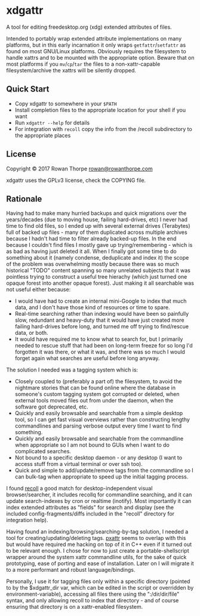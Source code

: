 xdgattr
=======

A tool for editing freedesktop.org (xdg) extended attributes of files.

Intended to portably wrap extended attribute implementations on many platforms,
but in this early incarnation it only wraps `getfattr`/`setfattr` as found on
most GNU/Linux platforms. Obviously requires the filesystem to handle xattrs
and to be mounted with the appropriate option. Beware that on most platforms if
you `mv`/`cp`/`tar` the files to a non-xattr-capable filesystem/archive the
xattrs will be silently dropped.

Quick Start
-----------

* Copy xdgattr to somewhere in your `$PATH`
* Install completion files to the appropriate location for your shell if you want
* Run `xdgattr --help` for details
* For integration with `recoll` copy the info from the /recoll subdirectory to
  the appropriate places

License
-------

Copyright © 2017 Rowan Thorpe <rowan@rowanthorpe.com>

xdgattr uses the GPLv3 license, check the COPYING file.

Rationale
---------

Having had to make many hurried backups and quick migrations over the
years/decades (due to moving house, failing hard-drives, etc) I never had time
to find old files, so I ended up with several external drives (Terabytes) full
of backed up files - many of them duplicated across multiple archives because I
hadn't had time to filter already backed-up files. In the end because I
couldn't find files I mostly gave up trying/remembering - which is as bad as
having just deleted it all. When I finally got some time to do something about
it (namely condense, deduplicate and index it) the scope of the problem was
overwhelming mostly because there was so much historical "TODO" content
spanning so many unrelated subjects that it was pointless trying to construct a
useful tree hierachy (which just turned one opaque forest into another opaque
forest). Just making it all searchable was not useful either because:

* I would have had to create an internal mini-Google to index that much data,
  and I don't have those kind of resources or time to spare.
* Real-time searching rather than indexing would have been so painfully slow,
  redundant and heavy-duty that it would have just created more failing
  hard-drives before long, and turned me off trying to find/rescue data, or
  both.
* It would have required me to know what to search for, but I primarily needed
  to rescue stuff that had been on long-term freeze for so long I'd forgotten
  it was there, or what it was, and there was so much I would forget again what
  searches are useful before long anyway.

The solution I needed was a tagging system which is:

* Closely coupled to (preferably a part of) the filesystem, to avoid the
  nightmare stories that can be found online where the database in someone's
  custom tagging system got corrupted or deleted, when external tools moved
  files out from under the daemon, when the software got deprecated, etc.
* Quickly and easily browsable and searchable from a simple desktop tool, so I
  can get fast visual overviews rather than constructing lengthy commandlines
  and parsing verbose output every time I want to find something.
* Quickly and easily browsable and searchable from the commandline when
  appropriate so I am not bound to GUIs when I want to do complicated searches.
* Not bound to a specific desktop daemon - or any desktop (I want to access
  stuff from a virtual terminal or over ssh too).
* Quick and simple to add/update/remove tags from the commandline so I can
  bulk-tag when appropriate to speed up the initial tagging process.

I found [recoll](https://en.wikipedia.org/wiki/Recoll) a good match for
desktop-independent visual browser/searcher, it includes recollq for
commandline searching, and it can update search-indexes by cron or realtime
(inotify). Most importantly it can index extended attributes as "fields" for
search and display (see the included config-fragments/diffs included in the
"recoll" directory for integration help).

Having found an indexing/browsing/searching-by-tag solution, I needed a tool
for creating/updating/deleting tags. [pxattr](http://www.lesbonscomptes.com/pxattr)
seems to overlap with this but would have required me hacking on top of it in
C++ even if it turned out to be relevant enough. I chose for now to just create
a portable-shellscript wrapper around the system xattr commandline utils, for
the sake of quick prototyping, ease of porting and ease of installation. Later
on I will migrate it to a more performant and robust language/bindings.

Personally, I use it for tagging files only within a specific directory
(pointed to by the $xdgattr_dir var, which can be edited in the script or
overridden by environment-variable), accessing all files there using the
":/dir/dir/file" syntax, and only allowing recoll to index that directory - and
of course ensuring that directory is on a xattr-enabled filesystem.
